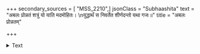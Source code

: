 +++
secondary_sources = [ "MSS_2210",]
jsonClass = "Subhaashita"
text = "अबलः प्रोन्नतं शत्रुं यो याति मदमोहितः।  \nयुद्धार्थं स निवर्तेत शीर्णदन्तो यथा गजः॥"
title = "अबलः प्रोन्नतम्"

+++

<details><summary>Text</summary>

अबलः प्रोन्नतं शत्रुं यो याति मदमोहितः।  
युद्धार्थं स निवर्तेत शीर्णदन्तो यथा गजः॥
</details>
